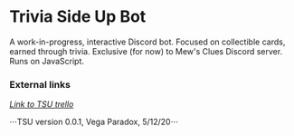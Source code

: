 # Trivia Side Up Bot
A work-in-progress, interactive Discord bot. Focused on collectible cards, earned through trivia. Exclusive (for now) to Mew's Clues Discord server. Runs on JavaScript.

### External links
[*Link to TSU trello*](https://trello.com/b/vQL17gqQ/trivia-side-up-bot "Trivia Side Up Trello Page")

⋅⋅⋅TSU version 0.0.1, Vega Paradox, 5/12/20⋅⋅⋅
